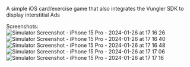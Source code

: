 A simple iOS card/exercise game that also integrates the Vungler SDK to display interstitial Ads

Screenshots:
![Simulator Screenshot - iPhone 15 Pro - 2024-01-26 at 17 16 26](https://github.com/MattTripodi/MT-Liftoff-VunglerSDK-Project/assets/17465337/e2c26b59-4e55-4cbd-940e-578d6c4e42ee)
![Simulator Screenshot - iPhone 15 Pro - 2024-01-26 at 17 16 40](https://github.com/MattTripodi/MT-Liftoff-VunglerSDK-Project/assets/17465337/62ef7c80-1c06-4a4a-8693-b49b6b85d106)
![Simulator Screenshot - iPhone 15 Pro - 2024-01-26 at 17 16 48](https://github.com/MattTripodi/MT-Liftoff-VunglerSDK-Project/assets/17465337/a76dee77-e761-46b7-b45f-ebc6766a1475)
![Simulator Screenshot - iPhone 15 Pro - 2024-01-26 at 17 17 06](https://github.com/MattTripodi/MT-Liftoff-VunglerSDK-Project/assets/17465337/48c4439b-fea2-42df-98f6-80156f696e90)
![Simulator Screenshot - iPhone 15 Pro - 2024-01-26 at 17 17 16](https://github.com/MattTripodi/MT-Liftoff-VunglerSDK-Project/assets/17465337/41f75b82-635f-4691-985c-a32e149335e4)
